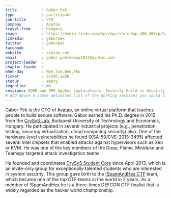 ```yaml
---
title           : Gabor Pek
type            : participant
job-title       : CTO
company         : Avatao
travel-from     : Hungary
image           : https://media.licdn.com/mpr/mpr/shrinknp_400_400/p/4/005/054/064/2dbe99f.jpg
linkedin        : gaborpek
twitter         : gaborpek
facebook        :
website         : avatao.com
email           : gabor.pek+owasp2017@avatao.com
project-leader  : 
chapter-leader  : 
when-day        : Mon,Tue,Wed,Thu
ticket          : 3x24h,1x8h
status          : empty
regonline       : No
sessions: GDPR and DPO AppSec implications, Security Guild vs Security Champions, Growing the AppSec Industry, Juice Shop, Creating AppSec Talent (next 100k professionals), Define Agile Security Practices, Agile Practices for Security Teams, Teaching Attacker perspective to Developers, A10 - Underprotected APIs, Threat Modeling Cheat Sheet & Lightweight Threat Modeling, Hands on Threat Modeling Juice Shop (Deployment & Operations), CISO Round table, Software Defined Everything (SDx), Writing Security Tests, Threat Modeling Scaling and Security Champions, JIRA Risk Workflow, Security Monitoring Playbooks, AppSec SOC Monitoring Visualisation, Integrating Security into an Spotify Model, Threat Modeling Cloud Migrations, Threat Modeling IoT Devices, NextGen Security Scanners, Securing Legacy Applications, Visit Bletchley Park
# add above a comma delimited list of the Working Sessions you would like to attend (use the session's title)
---
```


Gábor Pék is the CTO of [Avatao](https://avatao.com), an online virtual platform that teaches people to build secure software. Gábor earned his Ph.D. degree in 2015 from the [CrySyS Lab](https://www.crysys.hu), Budapest University of Technology and Economics, Hungary. He participated in several industrial projects (e.g., penetration testing, securing virtualization, cloud computing security) also. One of the hardware-level vulnerabilities he found (XSA-59/CVE-2013-3495) affected several Intel chipsets that enabled attacks against hypervisors such as Xen or KVM. He was one of the key members of the Duqu, Flame, Miniduke and Teamspy targeted attack investigation teams.

He founded and coordinates [CrySyS Student Core](https://core.crysys.hu) since April 2013, which is an invite-only group for exceptionally talented students who are interested in system security. This group gave birth to the [!SpamAndHex CTF](https://ctftime.org/team/5347) team, which became one of the top CTF teams in the world in 2 years. As a member of !SpamAndHex he is a three-times DEFCON CTF finalist that is widely regarded as the hacker world championship. 


